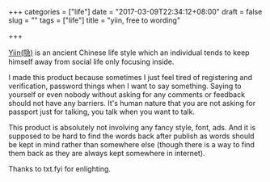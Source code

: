 +++
categories = ["life"]
date = "2017-03-09T22:34:12+08:00"
draft = false
slug = ""
tags = ["life"]
title = "yiin, free to wording"

+++


[Yiin(隐)](https://yiin.life) is an ancient Chinese life style which an individual tends to keep himself away from social life only focusing inside.

I made this product because sometimes I just feel tired of registering and verification, password things when I want to say something. Saying to yourself or even nobody without asking for any comments or feedback should not have any barriers. It's human nature that you are not asking for passport just for talking, you talk when you want to talk.

This product is absolutely not involving any fancy style, font, ads. And it is supposed to be hard to find the words back after publish as words should be kept in mind rather than somewhere else (though there is a way to find them back as they are always kept somewhere in internet).

Thanks to txt.fyi for enlighting.
